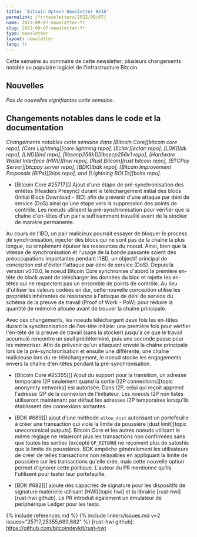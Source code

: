 ```yaml
---
title: 'Bitcoin Optech Newsletter #216'
permalink: /fr/newsletters/2022/09/07/
name: 2022-09-07-newsletter-fr
slug: 2022-09-07-newsletter-fr
type: newsletter
layout: newsletter
lang: fr
---
```

Cette semaine au sommaire de cette newsletter, plusieurs changements notable au populaire logiciel de l'infrastructure Bitcoin.

## Nouvelles

*Pas de nouvelles signifiantes cette semaine.*

## Changements notables dans le code et la documentation

*Changements notables cette semaine dans [Bitcoin Core][bitcoin core repo], [Core
Lightning][core lightning repo], [Eclair][eclair repo], [LDK][ldk repo],
[LND][lnd repo], [libsecp256k1][libsecp256k1 repo], [Hardware Wallet
Interface (HWI)][hwi repo], [Rust Bitcoin][rust bitcoin repo], [BTCPay
Server][btcpay server repo], [BDK][bdk repo], [Bitcoin Improvement
Proposals (BIPs)][bips repo], and [Lightning BOLTs][bolts repo].*

- [Bitcoin Core #25717][] Ajout d'une étape de pré-synchronisation des entêtes (Headers Presync) durant le téléchargement initial des blocs (Initial Block Download - IBD) afin de prévenir d'une attaque par déni de service (DoS) ainsi qu'une étape vers la suppression des points de contrôle. Les noeuds utilisent la pré-synchronisation pour vérifier que la chaîne d'en-têtes d'un pair a suffisamment travaillé avant de la stocker de manière permanente.

Au cours de l’IBD, un pair malicieux pourrait essayer de bloquer le process de synchronisation, injecter des blocs qui ne sont pas de la chaîne la plus longue, ou simplement épuiser les ressources du noeud. Ainsi, bien que la vitesse de synchronisation et l'usage de la bande passante soient des préoccupations importantes pendant l'IBD, un objectif principal de conception est d'éviter l'attaque par déni de service (DoS). Depuis la version v0.10.0, le noeud Bitcoin Core synchronise d'abord la première en-tête de block avant de télécharger les données du bloc et rejette les en-têtes qui ne respectent pas un ensemble de points de contrôle.
Au lieu d'utiliser les valeurs codées en dur, cette nouvelle conception utilise les propriétés inhérentes de résistance à l'attaque de déni de service du schéma de la preuve de travail (Proof of Work - PoW) pour réduire la quantité de mémoire allouée avant de trouver la chaîne principale.

Avec ces changements, les noeuds téléchargent deux fois les en-têtes durant la synchronisation de l'en-tête initiale: une première fois pour vérifier l'en-tête de la preuve de travail (sans la stocker) jusqu'à ce que le travail accumulé rencontre un seuil prédéterminé, puis une seconde passe pour les mémoriser. Afin de prévenir qu'un attaquant envoie la chaîne principale lors de la pré-synchronisation et ensuite une différente, une chaîne malicieuse lors du re-téléchargement, le noeud stocke les engagements envers la chaîne d'en-têtes pendant la pré-synchronisation.

- [Bitcoin Core #25355][] Ajout du support pour la transition, un adresse temporaire I2P seulement quand la sortie [I2P connections][topic anonymity networks] est autorisée. Dans I2P, celui qui reçoit apprend l'adresse I2P de la connexion de l'initiateur. Les noeuds I2P non listés utiliseront maintenant par défaut les adresses I2P temporaires lorsqu'ils établissent des connexions sortantes.

- [BDK #689][] ajout d'une méthode `allow_dust` autorisant un portefeuille à créer une transaction qui viole la limite de poussière [dust limit][topic uneconomical outputs]. Bitcoin Core et les autres noeuds utilisant le même réglage ne relaieront plus les transactions non confirmées sans que toutes les sorties (excepté `OP_RETURN`) ne reçoivent plus de satoshis que la limite de poussières.
BDK empêche généralement les utilisateurs de créer de telles transactions non relayables en appliquant la limite de poussière sur les transactions qu'elle crée, mais cette nouvelle option permet d'ignorer cette politique. L'auteur du PR mentionne qu'ils l'utilisent pour tester leur portefeuille.

- [BDK #682][] ajoute des capacités de signature pour les dispositifs de signature matérielle utilisant [HWI][topic hwi] et la librairie [rust-hwi][rust-hwi github]. Le PR introduit également un émulateur de périphérique Ledger pour les tests.

{% include references.md %}
{% include linkers/issues.md v=2 issues="25717,25355,689,682" %}
[rust-hwi github]: https://github.com/bitcoindevkit/rust-hwi
